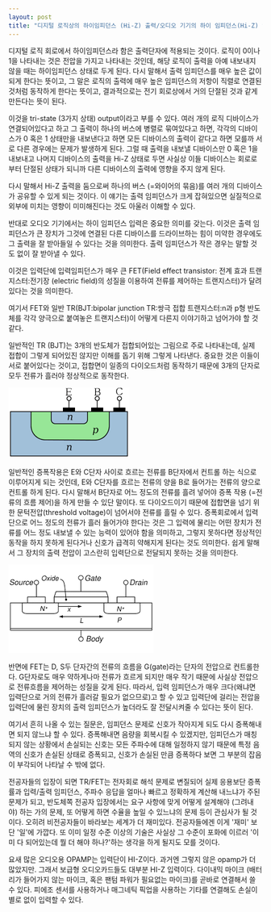 ```yaml
---
layout: post
title: "디지털 로직상의 하이임피던스 (Hi-Z) 출력/오디오 기기의 하이 임피던스(Hi-Z) 입력"
---
```



디지털 로직 회로에서 하이임피던스라 함은 출력단자에 적용되는 것이다. 로직이 0이나 1을 나타내는 것은 전압을 가지고 나타내는 것인데, 해당 로직이 출력을 아예 내보내지 않을 때는 하이임피던스 상태로 두게 된다. 다시 말해서 출력 임피던스를 매우 높은 값이 되게 한다는 뜻이고, 그 말은 로직의 출력에 매우 높은 임피던스의 저항이 직렬로 연결된 것처럼 동작하게 한다는 뜻이고, 결과적으로는 전기 회로상에서 거의 단절된 것과 같게 만든다는 뜻이 된다.




이것을 tri-state (3가지 상태) output이라고 부를 수 있다. 여러 개의 로직 디바이스가 연결되어있다고 하고 그 출력이 하나의 버스에 병렬로 묶여있다고 하면, 각각의 디바이스가 0 혹은 1 상태만을 내보낸다고 하면 모든 디바이스의 출력이 같다고 하면 모를까 서로 다른 경우에는 문제가 발생하게 된다. 그럴 때 출력을 내보낼 디바이스만 0 혹은 1을 내보내고 나머지 디바이스의 출력을 Hi-Z 상태로 두면 사실상 이들 디바이스는 회로로부터 단절된 상태가 되니까 다른 디바이스의 출력에 영향을 주지 않게 된다.




다시 말해서 Hi-Z 출력을 둠으로써 하나의 버스 (=와이어의 묶음)를 여러 개의 디바이스가 공유할 수 있게 되는 것이다. 이 얘기는 출력 임피던스가 크게 잡혀있으면 실질적으로 외부에 미치는 영향이 미미해진다는 것도 아울러 이해할 수 있다. 




반대로 오디오 기기에서는 하이 임피던스 입력은 중요한 의미를 갖는다. 이것은 출력 임피던스가 큰 장치가 그것에 연결된 다른 디바이스를 드라이브하는 힘이 미약한 경우에도 그 출력을 잘 받아들일 수 있다는 것을 의미한다. 출력 임피던스가 작은 경우는 말할 것도 없이 잘 받아낼 수 있다.




이것은 입력단에 입력임피던스가 매우 큰 FET(Field effect transistor: 전계 효과 트랜지스터:전기장 (electric field)의 성질을 이용하여 전류를 제어하는 트랜지스터)가 달려있다는 것을 의미한다. 




여기서 FET와 일반 TR(BJT:bipolar junction TR:쌍극 접합 트랜지스터:n과 p형 반도체를 각각 양극으로 붙여놓은 트랜지스터)이 어떻게 다른지 이야기하고 넘어가야 할 것 같다.




일반적인 TR (BJT)는 3개의 반도체가 접합되어있는 그림으로 주로 나타내는데, 실제 접합이 그렇게 되어있진 않지만 이해를 돕기 위해 그렇게 나타낸다. 중요한 것은 이들이 서로 붙어있다는 것이고, 접합면이 일종의 다이오드처럼 동작하기 때문에 3개의 단자로 모두 전류가 흘러야 정상적으로 동작한다. 






![image](/assets/images/c23bced5a960bcacc1561e0c0789a48a.png)







일반적인 증폭작용은 E와 C단자 사이로 흐르는 전류를 B단자에서 컨트롤 하는 식으로 이루어지게 되는 것인데, E와 C단자를 흐르는 전류의 양을 B로 들어가는 전류의 양으로 컨트롤 하게 된다. 다시 말해서 B단자로 어느 정도의 전류를 흘려 넣어야 증폭 작용 (=전류의 흐름 제어)을 하게 만들 수 있단 말이다. 또 다이오드이기 때문에 접합면을 넘기 위한 문턱전압(threshold voltage)이 넘어서야 전류를 흘릴 수 있다. 증폭회로에서 입력단으로 어느 정도의 전류가 흘러 들어가야 한다는 것은 그 입력에 물리는 어떤 장치가 전류를 어느 정도 내보낼 수 있는 능력이 있어야 함을 의미하고, 그렇지 못하다면 정상적인 동작을 하지 못하게 된다거나 신호가 급격히 약해지게 된다는 것도 의미한다. 쉽게 말해서 그 장치의 출력 전압이 고스란히 입력단으로 전달되지 못하는 것을 의미한다.



![image](/assets/images/0d0255bb46c459810da44c7cd3e4cb99.png)



반면에 FET는 D, S두 단자간의 전류의 흐름을 G(gate)라는 단자의 전압으로 컨트롤한다. G단자로도 매우 약하게나마 전류가 흐르게 되지만 매우 작기 때문에 사실상 전압으로 전류흐름을 제어하는 성질을 갖게 된다. 따라서, 입력 임피던스가 매우 크다(왜냐면 입력단으로 거의 전류가 흘러갈 필요가 없으므로)고 할 수 있고 입력단에 걸리는 전압을 입력단에 물린 장치의 출력 임피던스가 높더라도 잘 전달시켜줄 수 있다는 뜻이 된다.




여기서 흔히 나올 수 있는 질문은, 임피던스 문제로 신호가 작아지게 되도 다시 증폭해내면 되지 않느냐 할 수 있다. 증폭해내면 음량을 회복시킬 수 있겠지만, 임피던스가 매칭되지 않는 상황에서 손실되는 신호는 모든 주파수에 대해 일정하지 않기 때문에 특정 음역의 신호가 손실된 상태로 증폭되고, 신호가 손실된 만큼 증폭하다 보면 그 부분의 잡음이 부각되어 나타날 수 밖에 없다.




전공자들의 입장이 되면 TR/FET는 전자회로 해석 문제로 변질되어 실제 응용보단 증폭률과 입력/출력 임피던스, 주파수 응답을 얼마나 빠르고 정확하게 계산해 내느냐가 주된 문제가 되고, 반도체쪽 전공자 입장에서는 요구 사항에 맞게 어떻게 설계해야 (그려내야) 하는 가의 문제, 또 어떻게 하면 수율을 높일 수 있느냐의 문제 등이 관심사가 될 것이다. 오히려 비전공자들이 바라보는 세계가 더 재미있다. 전공자들에겐 이게 '재미' 보단 '일'에 가깝다. 또 이미 일정 수준 이상의 기술은 사실상 그 수준이 포화에 이르러 '이미 다 되어있는데 뭘 더 해야 하나?'하는 생각을 하게 될지도 모를 것이다. 




요새 많은 오디오용 OPAMP는 입력단이 HI-Z이다. 과거엔 그렇지 않은 opamp가 더 많았지만. 그래서 보급형 오디오카드들도 대부분 HI-Z 입력이다. 다이내믹 마이크 (배터리가 들어가지 않는 마이크, 혹은 팬텀 파워가 필요없는 마이크)를 곧바로 연결해서 쓸 수 있다. 피에조 센서를 사용하거나 매그네틱 픽업을 사용하는 기타를 연결해도 손실이 별로 없이 입력할 수 있다. 


